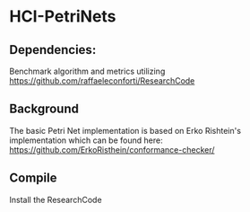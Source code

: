 # HCI-PetriNets

## Dependencies:
Benchmark algorithm and metrics utilizing https://github.com/raffaeleconforti/ResearchCode

## Background
The basic Petri Net implementation is based on Erko Rishtein's implementation which can be found here: https://github.com/ErkoRisthein/conformance-checker/ 

## Compile
Install the ResearchCode

